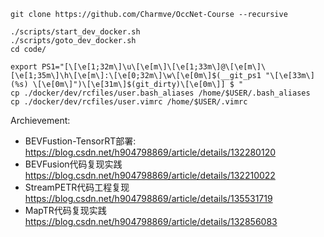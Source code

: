 <!--
 * @Author: Charmve yidazhang1@gmail.com
 * @Date: 2023-08-27 23:42:37
 * @LastEditors: Charmve yidazhang1@gmail.com
 * @LastEditTime: 2023-09-23 15:15:35
 * @FilePath: /OccNet-Course/code/README.md
 * @Version: 1.0.1
 * @Blogs: charmve.blog.csdn.net
 * @GitHub: https://github.com/Charmve
 * @Description: 
 * 
 * Copyright (c) 2023 by Charmve, All Rights Reserved. 
 * Licensed under the MIT License.
-->

```
git clone https://github.com/Charmve/OccNet-Course --recursive

./scripts/start_dev_docker.sh
./scripts/goto_dev_docker.sh
cd code/

export PS1="[\[\e[1;32m\]\u\[\e[m\]\[\e[1;33m\]@\[\e[m\]\[\e[1;35m\]\h\[\e[m\]:\[\e[0;32m\]\w\[\e[0m\]$(__git_ps1 "\[\e[33m\](%s) \[\e[0m\]")\[\e[31m\]$(git_dirty)\[\e[0m\]] $ "
cp ./docker/dev/rcfiles/user.bash_aliases /home/$USER/.bash_aliases
cp ./docker/dev/rcfiles/user.vimrc /home/$USER/.vimrc
```


Archievement:
- BEVFustion-TensorRT部署: https://blog.csdn.net/h904798869/article/details/132280120
- BEVFusion代码复现实践 https://blog.csdn.net/h904798869/article/details/132210022
- StreamPETR代码工程复现 https://blog.csdn.net/h904798869/article/details/135531719
- MapTR代码复现实践 https://blog.csdn.net/h904798869/article/details/132856083
